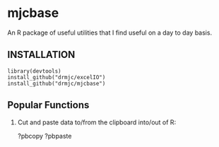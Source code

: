 mjcbase
=======

An R package of useful utilities that I find useful on a day to day basis. 

INSTALLATION
------------

    library(devtools)
    install_github("drmjc/excelIO")
    install_github("drmjc/mjcbase")
    
Popular Functions
-----------------
1) Cut and paste data to/from the clipboard into/out of R:

    ?pbcopy
    ?pbpaste
    
